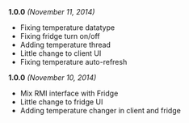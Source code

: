 <div>
    <span><strong>1.0.0</strong> <i>(November 11, 2014)</i></span>
    <ul>
        <li>Fixing temperature datatype</li>
        <li>Fixing fridge turn on/off</li>
        <li>Adding temperature thread</li>
        <li>Little change to client UI</li>
        <li>Fixing temperature auto-refresh</li>
    </ul>
</div>
<div>
    <span><strong>1.0.0</strong> <i>(November 10, 2014)</i></span>
    <ul>
        <li>Mix RMI interface with Fridge</li>
        <li>Little change to fridge UI</li>
        <li>Adding temperature changer in client and fridge</li>
    </ul>
</div>
